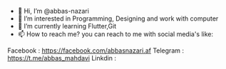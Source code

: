 - 👋 Hi, I’m @abbas-nazari
- 👀 I’m interested in Programming, Designing and work with computer
- 🌱 I’m currently learning Flutter,Git 
- 📫 How to reach me?
you can reach to me with social media's like: 

Facebook : https://facebook.com/abbasnazari.af
Telegram : https://t.me/abbas_mahdavi
Linkdin : 


<!---
abbas-nazari/abbas-nazari is a ✨ special ✨ repository because its `README.md` (this file) appears on your GitHub profile.
You can click the Preview link to take a look at your changes.
--->
